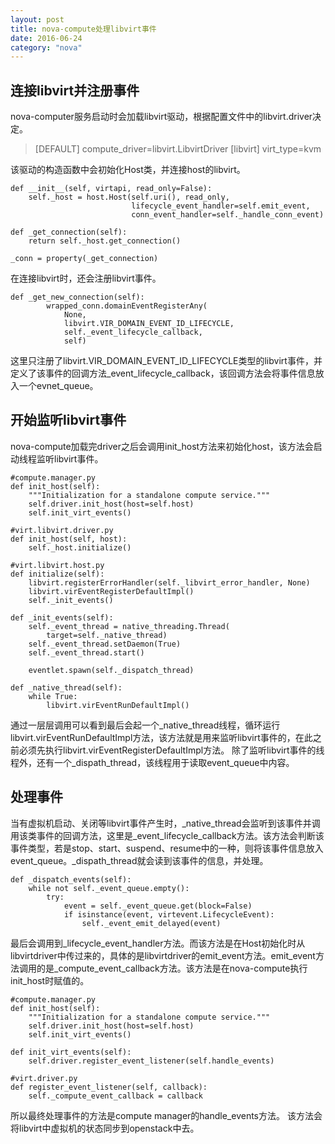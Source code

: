 ```yaml
---
layout: post
title: nova-compute处理libvirt事件
date: 2016-06-24
category: "nova"
---
```

## 连接libvirt并注册事件 ##

nova-computer服务启动时会加载libvirt驱动，根据配置文件中的libvirt.driver决定。
> [DEFAULT]
> compute_driver=libvirt.LibvirtDriver
> [libvirt]
> virt_type=kvm

该驱动的构造函数中会初始化Host类，并连接host的libvirt。

    def __init__(self, virtapi, read_only=False):
        self._host = host.Host(self.uri(), read_only,
                               lifecycle_event_handler=self.emit_event,
                               conn_event_handler=self._handle_conn_event)

    def _get_connection(self):
        return self._host.get_connection()

    _conn = property(_get_connection)

在连接libvirt时，还会注册libvirt事件。

    def _get_new_connection(self):
            wrapped_conn.domainEventRegisterAny(
                None,
                libvirt.VIR_DOMAIN_EVENT_ID_LIFECYCLE,
                self._event_lifecycle_callback,
                self)
这里只注册了libvirt.VIR_DOMAIN_EVENT_ID_LIFECYCLE类型的libvirt事件，并定义了该事件的回调方法_event_lifecycle_callback，该回调方法会将事件信息放入一个evnet_queue。

## 开始监听libvirt事件  ##

nova-compute加载完driver之后会调用init_host方法来初始化host，该方法会启动线程监听libvirt事件。

	#compute.manager.py
    def init_host(self):
        """Initialization for a standalone compute service."""
        self.driver.init_host(host=self.host)
        self.init_virt_events()

	#virt.libvirt.driver.py
    def init_host(self, host):
        self._host.initialize()

	#virt.libvirt.host.py
    def initialize(self):
        libvirt.registerErrorHandler(self._libvirt_error_handler, None)
        libvirt.virEventRegisterDefaultImpl()
        self._init_events()

    def _init_events(self):
        self._event_thread = native_threading.Thread(
            target=self._native_thread)
        self._event_thread.setDaemon(True)
        self._event_thread.start()

        eventlet.spawn(self._dispatch_thread)

    def _native_thread(self):
        while True:
            libvirt.virEventRunDefaultImpl()
通过一层层调用可以看到最后会起一个_native_thread线程，循环运行libvirt.virEventRunDefaultImpl方法，该方法就是用来监听libvirt事件的，在此之前必须先执行libvirt.virEventRegisterDefaultImpl方法。
除了监听libvirt事件的线程外，还有一个_dispath_thread，该线程用于读取event_queue中内容。

## 处理事件 ##
当有虚拟机启动、关闭等libvirt事件产生时，_native_thread会监听到该事件并调用该类事件的回调方法，这里是_event_lifecycle_callback方法。该方法会判断该事件类型，若是stop、start、suspend、resume中的一种，则将该事件信息放入event_queue。_dispath_thread就会读到该事件的信息，并处理。

    def _dispatch_events(self):
        while not self._event_queue.empty():
            try:
                event = self._event_queue.get(block=False)
                if isinstance(event, virtevent.LifecycleEvent):
                    self._event_emit_delayed(event)
最后会调用到_lifecycle_event_handler方法。而该方法是在Host初始化时从libvirtdriver中传过来的，具体的是libvirtdriver的emit_event方法。emit_event方法调用的是_compute_event_callback方法。该方法是在nova-compute执行init_host时赋值的。

	#compute.manager.py
    def init_host(self):
        """Initialization for a standalone compute service."""
        self.driver.init_host(host=self.host)
        self.init_virt_events()

    def init_virt_events(self):
        self.driver.register_event_listener(self.handle_events)

	#virt.driver.py
    def register_event_listener(self, callback):
        self._compute_event_callback = callback
所以最终处理事件的方法是compute manager的handle_events方法。
该方法会将libvirt中虚拟机的状态同步到openstack中去。




